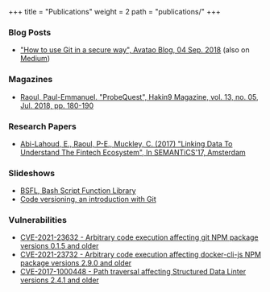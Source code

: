 +++
title = "Publications"
weight = 2
path = "publications/"
+++
### Blog Posts

* ["How to use Git in a secure way", Avatao Blog, 04 Sep.
  2018][avatao-git-security] (also on [Medium][avatao-git-security-medium])

### Magazines

* [Raoul, Paul-Emmanuel. "ProbeQuest", Hakin9 Magazine, vol. 13, no. 05, Jul.
  2018, pp. 180-190][hakin9-vol13-no05]

### Research Papers

* [Abi-Lahoud, E., Raoul, P-E., Muckley, C. (2017) "Linking Data To Understand
  The Fintech Ecosystem", In SEMANTiCS'17, Amsterdam][semantics-2017-demo-paper]

### Slideshows

* [BSFL, Bash Script Function Library][bsfl-slideshow]
* [Code versioning, an introduction with Git][git-slideshow]

### Vulnerabilities

* [CVE-2021-23632 - Arbitrary code execution affecting git NPM package
  versions 0.1.5 and older][CVE-2021-23632]
* [CVE-2021-23732 - Arbitrary code execution affecting docker-cli-js NPM package
  versions 2.9.0 and older][CVE-2021-23732]
* [CVE-2017-1000448 - Path traversal affecting Structured Data Linter versions
  2.4.1 and older][CVE-2017-1000448]

 [avatao-git-security]: https://avatao.com/blog-git-security-best-practices/
 [avatao-git-security-medium]: https://medium.com/@avatao/how-to-use-git-in-a-secure-way-89571e738899
 [bsfl-slideshow]: https://skyplabs.github.io/bsfl-slideshow/
 [CVE-2017-1000448]: https://nvd.nist.gov/vuln/detail/CVE-2017-1000448
 [CVE-2021-23632]: https://security.snyk.io/vuln/SNYK-JS-GIT-1568518
 [CVE-2021-23732]: https://security.snyk.io/vuln/SNYK-JS-DOCKERCLIJS-1568516
 [git-slideshow]: https://skyplabs.github.io/git-slideshow/
 [hakin9-vol13-no05]: https://files.skyplabs.net/Hakin9%20Magazine%2C%20VOL.13%2C%20NO.%2005%2C%20%22Open%20Source%20Hacking%20Tools%22.pdf
 [semantics-2017-demo-paper]: http://ceur-ws.org/Vol-2044/paper18/
